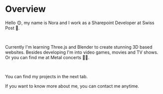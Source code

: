 # Overview

Hello 😊, my name is Nora and I work as a Sharepoint Developer at Swiss Post 📯.

&nbsp;

Currently I'm learning Three.js and Blender to create stunning 3D based websites.
Besides developing I'm into video games, movies and TV shows.
Or you can find me at Metal concerts 🤘🏻.

&nbsp;

You can find my projects in the next tab.

If you want to know more about me, you can contact me anytime.
